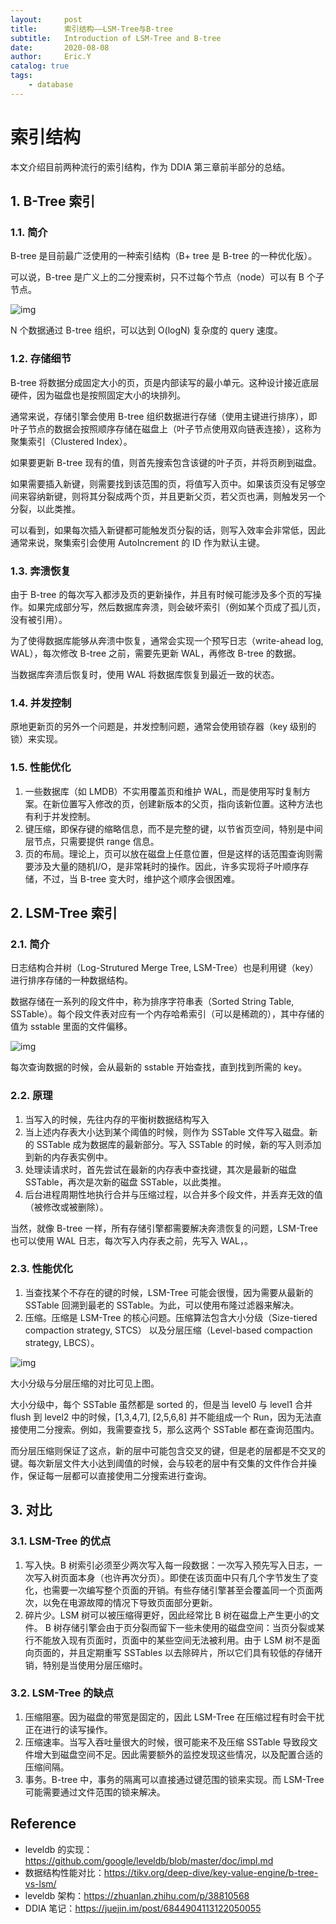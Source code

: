 ```yaml
---
layout:     post
title:      索引结构——LSM-Tree与B-tree
subtitle:   Introduction of LSM-Tree and B-tree
date:       2020-08-08
author:     Eric.Y
catalog: true
tags:
    - database
---
```



# 索引结构

本文介绍目前两种流行的索引结构，作为 DDIA 第三章前半部分的总结。

## 1. B-Tree 索引

### 1.1. 简介

B-tree 是目前最广泛使用的一种索引结构（B+ tree 是 B-tree 的一种优化版）。

可以说，B-tree 是广义上的二分搜索树，只不过每个节点（node）可以有 B 个子节点。

![img](https://tikv.org/img/deep-dive/b-tree.png)

N 个数据通过 B-tree 组织，可以达到 O(logN) 复杂度的 query 速度。

### 1.2. 存储细节

B-tree 将数据分成固定大小的页，页是内部读写的最小单元。这种设计接近底层硬件，因为磁盘也是按照固定大小的块排列。

通常来说，存储引擎会使用 B-tree 组织数据进行存储（使用主键进行排序），即叶子节点的数据会按照顺序存储在磁盘上（叶子节点使用双向链表连接），这称为聚集索引（Clustered Index）。

如果要更新 B-tree 现有的值，则首先搜索包含该键的叶子页，并将页刷到磁盘。

如果需要插入新键，则需要找到该范围的页，将值写入页中。如果该页没有足够空间来容纳新键，则将其分裂成两个页，并且更新父页，若父页也满，则触发另一个分裂，以此类推。

可以看到，如果每次插入新键都可能触发页分裂的话，则写入效率会非常低，因此通常来说，聚集索引会使用 AutoIncrement 的 ID 作为默认主键。

### 1.3. 奔溃恢复

由于 B-tree 的每次写入都涉及页的更新操作，并且有时候可能涉及多个页的写操作。如果完成部分写，然后数据库奔溃，则会破坏索引（例如某个页成了孤儿页，没有被引用）。

为了使得数据库能够从奔溃中恢复，通常会实现一个预写日志（write-ahead log, WAL），每次修改 B-tree 之前，需要先更新 WAL，再修改 B-tree 的数据。

当数据库奔溃后恢复时，使用 WAL 将数据库恢复到最近一致的状态。

### 1.4. 并发控制

原地更新页的另外一个问题是，并发控制问题，通常会使用锁存器（key 级别的锁）来实现。

### 1.5. 性能优化

1. 一些数据库（如 LMDB）不实用覆盖页和维护 WAL，而是使用写时复制方案。在新位置写入修改的页，创建新版本的父页，指向该新位置。这种方法也有利于并发控制。
2. 键压缩，即保存键的缩略信息，而不是完整的键，以节省页空间，特别是中间层节点，只需要提供 range 信息。
3. 页的布局。理论上，页可以放在磁盘上任意位置，但是这样的话范围查询则需要涉及大量的随机I/O，是非常耗时的操作。因此，许多实现将子叶顺序存储，不过，当 B-tree 变大时，维护这个顺序会很困难。

## 2. LSM-Tree 索引

### 2.1. 简介

日志结构合并树（Log-Strutured Merge Tree, LSM-Tree）也是利用键（key）进行排序存储的一种数据结构。

数据存储在一系列的段文件中，称为排序字符串表（Sorted String Table, SSTable）。每个段文件表对应有一个内存哈希索引（可以是稀疏的），其中存储的值为 sstable 里面的文件偏移。

![img](https://pic3.zhimg.com/80/v2-43898b66ed75e8c7ff4e55d290111322_1440w.jpg)

每次查询数据的时候，会从最新的 sstable 开始查找，直到找到所需的 key。

### 2.2. 原理

1. 当写入的时候，先往内存的平衡树数据结构写入
2. 当上述内存表大小达到某个阈值的时候，则作为 SSTable 文件写入磁盘。新的 SSTable 成为数据库的最新部分。写入 SSTable 的时候，新的写入则添加到新的内存表实例中。
3. 处理读请求时，首先尝试在最新的内存表中查找键，其次是最新的磁盘 SSTable，再次是次新的磁盘 SSTable，以此类推。
4. 后台进程周期性地执行合并与压缩过程，以合并多个段文件，并丢弃无效的值（被修改或被删除）。

当然，就像 B-tree 一样，所有存储引擎都需要解决奔溃恢复的问题，LSM-Tree 也可以使用 WAL 日志，每次写入内存表之前，先写入 WAL，。

### 2.3. 性能优化

1. 当查找某个不存在的键的时候，LSM-Tree 可能会很慢，因为需要从最新的 SSTable 回溯到最老的 SSTable。为此，可以使用布隆过滤器来解决。
2. 压缩。压缩是 LSM-Tree 的核心问题。压缩算法包含大小分级（Size-tiered compaction strategy, STCS） 以及分层压缩（Level-based compaction strategy, LBCS）。

![img](https://pic1.zhimg.com/80/v2-7a104c0203097084c18c55cf51dffb5e_1440w.jpg)

大小分级与分层压缩的对比可见上图。

大小分级中，每个 SSTable 虽然都是 sorted 的，但是当 level0 与 level1 合并 flush 到 level2 中的时候，[1,3,4,7], [2,5,6,8] 并不能组成一个 Run，因为无法直接使用二分搜索。例如，我需要查找 5，那么这两个 SSTable 都在查询范围内。

而分层压缩则保证了这点，新的层中可能包含交叉的键，但是老的层都是不交叉的键。每次新层文件大小达到阈值的时候，会与较老的层中有交集的文件作合并操作，保证每一层都可以直接使用二分搜索进行查询。

## 3. 对比

### 3.1. LSM-Tree 的优点

1. 写入快。B 树索引必须至少两次写入每一段数据：一次写入预先写入日志，一次写入树页面本身（也许再次分页）。即使在该页面中只有几个字节发生了变化，也需要一次编写整个页面的开销。有些存储引擎甚至会覆盖同一个页面两次，以免在电源故障的情况下导致页面部分更新。
2. 碎片少。LSM 树可以被压缩得更好，因此经常比 B 树在磁盘上产生更小的文件。 B 树存储引擎会由于页分裂而留下一些未使用的磁盘空间：当页分裂或某行不能放入现有页面时，页面中的某些空间无法被利用。由于 LSM 树不是面向页面的，并且定期重写 SSTables 以去除碎片，所以它们具有较低的存储开销，特别是当使用分层压缩时。

### 3.2. LSM-Tree 的缺点

1. 压缩阻塞。因为磁盘的带宽是固定的，因此 LSM-Tree 在压缩过程有时会干扰正在进行的读写操作。
2. 压缩速率。当写入吞吐量很大的时候，很可能来不及压缩 SSTable 导致段文件增大到磁盘空间不足。因此需要额外的监控发现这些情况，以及配置合适的压缩间隔。
3. 事务。B-tree 中，事务的隔离可以直接通过键范围的锁来实现。而 LSM-Tree 可能需要通过文件范围的锁来解决。

## Reference

- leveldb 的实现：https://github.com/google/leveldb/blob/master/doc/impl.md
- 数据结构性能对比：https://tikv.org/deep-dive/key-value-engine/b-tree-vs-lsm/
- leveldb 架构：https://zhuanlan.zhihu.com/p/38810568
- DDIA 笔记：https://juejin.im/post/6844904113122050055

